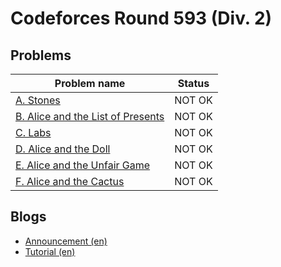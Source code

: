 # Codeforces Round 593 (Div. 2)

## Problems

|Problem name|Status|
|------------|---------|
| [A. Stones](problems/A._Stones.md)|NOT OK|
| [B. Alice and the List of Presents](problems/B._Alice_and_the_List_of_Presents.md)|NOT OK|
| [C. Labs](problems/C._Labs.md)|NOT OK|
| [D. Alice and the Doll](problems/D._Alice_and_the_Doll.md)|NOT OK|
| [E. Alice and the Unfair Game](problems/E._Alice_and_the_Unfair_Game.md)|NOT OK|
| [F. Alice and the Cactus](problems/F._Alice_and_the_Cactus.md)|NOT OK|
## Blogs

- [Announcement (en)](blogs/Announcement_(en).md)
- [Tutorial (en)](blogs/Tutorial_(en).md)
